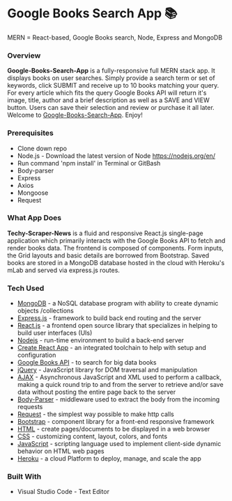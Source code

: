# Google Books Search App **:books:**
MERN = React-based, Google Books search, Node, Express and MongoDB

### Overview

**Google-Books-Search-App** is a fully-responsive full MERN stack app. It displays books on user searches. Simply provide a search term or set of keywords, click SUBMIT and receive up to 10 books matching your query. For every article which fits the query Google Books API will return it's image, title, author and a brief description as well as a SAVE and VIEW button. Users can save their selection and review or purchase it all later. Welcome to [Google-Books-Search-App](https://github.com/BGitana/Google-Books-Search). Enjoy!

### Prerequisites

- Clone down repo
- Node.js - Download the latest version of Node https://nodejs.org/en/
- Run command 'npm install' in Terminal or GitBash
- Body-parser
- Express
- Axios
- Mongoose
- Request
   

### What App Does

**Techy-Scraper-News** is a fluid and responsive React.js single-page application which primarily interacts with the Google Books API to fetch and render books data. The frontend is composed of components. Form inputs, the Grid layouts and basic details are borrowed from Bootstrap. Saved books are stored in a MongoDB database hosted in the cloud with Heroku's mLab and served via express.js routes.


### Tech Used

* [MongoDB](https://www.mongodb.com/download-center#community) - a NoSQL database program with ability to create dynamic objects /collections
* [Express.js](https://expressjs.com/) - framework to build back end routing and the server
* [React.js](https://reactjs.org/) - a frontend open source library that specializes in helping to build user interfaces (UIs)
* [Nodejs](https://nodejs.org/en/) - run-time environment to build a back-end server
* [Create React App](https://github.com/facebook/create-react-app) - an integrated toolchain to help with setup and configuration
* [Google Books API](https://developers.google.com/books/) - to search for big data books  
* [jQuery](https://jquery.com/) - JavaScript library for DOM traversal and manipulation
* [AJAX](https://developer.mozilla.org/en-US/docs/Web/Guide/AJAX/Getting_Started) - Asynchronous JavaScript and XML used to perform a callback, making a quick round trip to and from the server to retrieve and/or save data without posting the entire page back to the server
* [Body-Parser](https://www.npmjs.com/package/inquirer) - middleware used to extract the body from the incoming requests
* [Request](https://www.npmjs.com/package/request) - the simplest way possible to make http calls
* [Bootstrap](https://www.bootstrapcdn.com/) - component library for a front-end responsive framework
* [HTML](https://html.com/) - create pages/documents to be displayed in a web browser
* [CSS](https://www.w3schools.com/Css/css_intro.asp) - customizing content, layout, colors, and fonts
* [JavaScript](https://www.javascript.com/) - scripting language used to implement client-side dynamic behavior on HTML web pages
* [Heroku](https://html.com/) - a cloud Platform to deploy, manage, and scale the app


### Built With
- Visual Studio Code - Text Editor




<!-- # Create React Express App

## About This Boilerplate

This setup allows for a Node/Express/React app which can be easily deployed to Heroku.

The front-end React app will auto-reload as it's updated via webpack dev server, and the backend Express app will auto-reload independently with nodemon.

## Starting the app locally

Start by installing front and backend dependencies. While in this directory, run the following command:

```
npm install
```

This should install node modules within the server and the client folder.

After both installations complete, run the following command in your terminal:

```
npm start
```

Your app should now be running on <http://localhost:3000>. The Express server should intercept any AJAX requests from the client.

## Deployment (Heroku)

To deploy, simply add and commit your changes, and push to Heroku. As is, the NPM scripts should take care of the rest. -->
